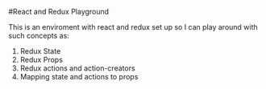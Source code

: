 #React and Redux Playground

This is an enviroment with react and redux set up so I can play around with such concepts as:
1. Redux State
2. Redux Props
3. Redux actions and action-creators
4. Mapping state and actions to props
